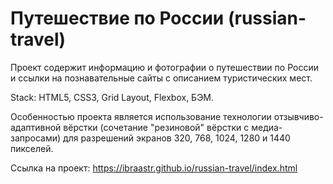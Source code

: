 # Путешествие по России (russian-travel)
Проект содержит информацию и фотографии о путешествии по России и ссылки на познавательные сайты с описанием туристических мест.

Stack: HTML5, CSS3, Grid Layout, Flexbox, БЭМ.

Особенностью проекта является использование технологии отзывчиво-адаптивной вёрстки (сочетание "резиновой" вёрстки с медиа-запросами) для разрешений экранов 320,  768, 1024, 1280 и 1440 пикселей.

Ссылка на проект: https://ibraastr.github.io/russian-travel/index.html
